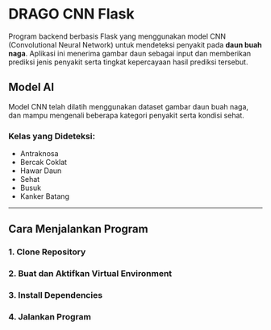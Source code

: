 ﻿# DRAGO CNN Flask

Program backend berbasis Flask yang menggunakan model CNN (Convolutional Neural Network) untuk mendeteksi penyakit pada **daun buah naga**. Aplikasi ini menerima gambar daun sebagai input dan memberikan prediksi jenis penyakit serta tingkat kepercayaan hasil prediksi tersebut.

## Model AI

Model CNN telah dilatih menggunakan dataset gambar daun buah naga, dan mampu mengenali beberapa kategori penyakit serta kondisi sehat.

### Kelas yang Dideteksi:
- Antraknosa
- Bercak Coklat
- Hawar Daun
- Sehat
- Busuk
- Kanker Batang

---

## Cara Menjalankan Program

### 1. Clone Repository
### 2. Buat dan Aktifkan Virtual Environment
### 3. Install Dependencies
### 4. Jalankan Program
